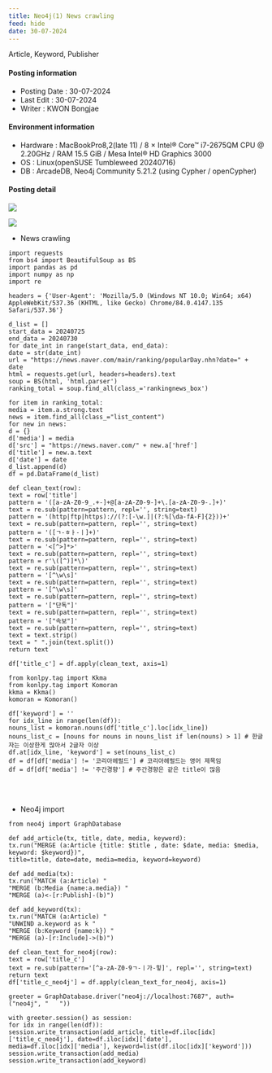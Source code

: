 ```yaml
---
title: Neo4j(1) News crawling
feed: hide
date: 30-07-2024
---
```

Article, Keyword, Publisher

#### Posting information

- Posting Date : 30-07-2024  
- Last Edit : 30-07-2024  
- Writer : KWON Bongjae

#### Environment information

- Hardware : MacBookPro8,2(late 11) /  8 × Intel® Core™ i7-2675QM CPU @ 2.20GHz / RAM 15.5 GiB / Mesa Intel® HD Graphics 3000 <br>
- OS : Linux(openSUSE Tumbleweed 20240716) <br>
- DB : ArcadeDB, Neo4j Community 5.21.2 (using Cypher / openCypher) <br> 
#### Posting detail

![](https://lh3.googleusercontent.com/pw/AP1GczOA5m8MIfZ6ffzWGMGUGh6isEj6ASUR5Iwz6jI_f7gJWBQt8Zkq-1c7L27qqnTQpIUS-B5wGnbDUIZkJfJUUhkxhcbVeASiH0E2Tc_7mU2pIP2ninR4KrCGF7RNVJFYopFA9_67XySDLYabo8L3iXM0Cw=w1440-h780-s-no?authuser=0)

![](https://lh3.googleusercontent.com/pw/AP1GczNfhZzCD5Px06mjDVqWgr_jG8Iu7dnHUMnwpHY1Ps99iZI4cENI_ZDPr6LhV9JG90k2sinUiSHApTzDM64vwtI6WZzPa6AfBn7TlFwNhikp6ycBgqME-nA5-5wOgk4W4dU8nfL607gvifDdSbez9BBvfw=w1440-h781-s-no?authuser=0)


- News crawling

```
import requests
from bs4 import BeautifulSoup as BS
import pandas as pd
import numpy as np
import re

headers = {'User-Agent': 'Mozilla/5.0 (Windows NT 10.0; Win64; x64) AppleWebKit/537.36 (KHTML, like Gecko) Chrome/84.0.4147.135 Safari/537.36'}

d_list = []
start_data = 20240725
end_data = 20240730
for date_int in range(start_data, end_data):
date = str(date_int)
url = "https://news.naver.com/main/ranking/popularDay.nhn?date=" + date
html = requests.get(url, headers=headers).text
soup = BS(html, 'html.parser')
ranking_total = soup.find_all(class_='rankingnews_box')

for item in ranking_total:
media = item.a.strong.text
news = item.find_all(class_="list_content")
for new in news:
d = {}
d['media'] = media
d['src'] = "https://news.naver.com/" + new.a['href']
d['title'] = new.a.text
d['date'] = date
d_list.append(d)
df = pd.DataFrame(d_list)

def clean_text(row):
text = row['title']
pattern = '([a-zA-Z0-9_.+-]+@[a-zA-Z0-9-]+\.[a-zA-Z0-9-.]+)'
text = re.sub(pattern=pattern, repl='', string=text)
pattern = '(http|ftp|https)://(?:[-\w.]|(?:%[\da-fA-F]{2}))+'
text = re.sub(pattern=pattern, repl='', string=text)
pattern = '([ㄱ-ㅎㅏ-ㅣ]+)'
text = re.sub(pattern=pattern, repl='', string=text)
pattern = '<[^>]*>'
text = re.sub(pattern=pattern, repl='', string=text)
pattern = r'\([^)]*\)'
text = re.sub(pattern=pattern, repl='', string=text)
pattern = '[^\w\s]'
text = re.sub(pattern=pattern, repl='', string=text)
pattern = '[^\w\s]'
text = re.sub(pattern=pattern, repl='', string=text)
pattern = '["단독"]'
text = re.sub(pattern=pattern, repl='', string=text)
pattern = '["속보"]'
text = re.sub(pattern=pattern, repl='', string=text)
text = text.strip()
text = " ".join(text.split())
return text

df['title_c'] = df.apply(clean_text, axis=1)

from konlpy.tag import Kkma
from konlpy.tag import Komoran
kkma = Kkma()
komoran = Komoran()

df['keyword'] = ''
for idx_line in range(len(df)):
nouns_list = komoran.nouns(df['title_c'].loc[idx_line])
nouns_list_c = [nouns for nouns in nouns_list if len(nouns) > 1] # 한글자는 이상한게 많아서 2글자 이상
df.at[idx_line, 'keyword'] = set(nouns_list_c)
df = df[df['media'] != '코리아헤럴드'] # 코리아헤럴드는 영어 제목임
df = df[df['media'] != '주간경향'] # 주간경향은 같은 title이 많음
```
<br><br>
- Neo4j import

```
from neo4j import GraphDatabase

def add_article(tx, title, date, media, keyword):
tx.run("MERGE (a:Article {title: $title , date: $date, media: $media, keyword: $keyword})",
title=title, date=date, media=media, keyword=keyword)

def add_media(tx):
tx.run("MATCH (a:Article) "
"MERGE (b:Media {name:a.media}) "
"MERGE (a)<-[r:Publish]-(b)")

def add_keyword(tx):
tx.run("MATCH (a:Article) "
"UNWIND a.keyword as k "
"MERGE (b:Keyword {name:k}) "
"MERGE (a)-[r:Include]->(b)")

def clean_text_for_neo4j(row):
text = row['title_c']
text = re.sub(pattern='[^a-zA-Z0-9ㄱ-ㅣ가-힣]', repl='', string=text)
return text
df['title_c_neo4j'] = df.apply(clean_text_for_neo4j, axis=1)

greeter = GraphDatabase.driver("neo4j://localhost:7687", auth=("neo4j", "   "))

with greeter.session() as session:
for idx in range(len(df)):
session.write_transaction(add_article, title=df.iloc[idx]['title_c_neo4j'], date=df.iloc[idx]['date'],
media=df.iloc[idx]['media'], keyword=list(df.iloc[idx]['keyword']))
session.write_transaction(add_media)
session.write_transaction(add_keyword)
```
